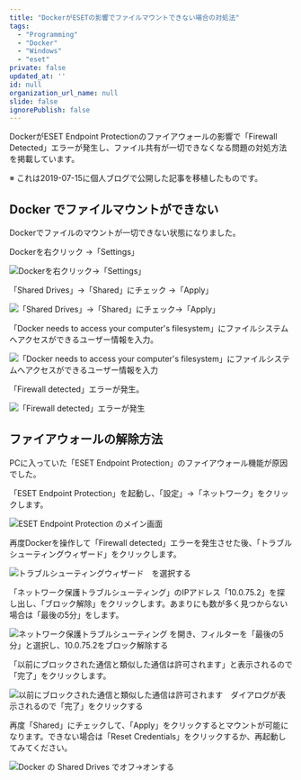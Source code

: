 ```yaml
---
title: "DockerがESETの影響でファイルマウントできない場合の対処法"
tags:
  - "Programming"
  - "Docker"
  - "Windows"
  - "eset"
private: false
updated_at: ''
id: null
organization_url_name: null
slide: false
ignorePublish: false
---
```


DockerがESET Endpoint Protectionのファイアウォールの影響で「Firewall Detected」エラーが発生し、ファイル共有が一切できなくなる問題の対処方法を掲載しています。

※ これは2019-07-15に個人ブログで公開した記事を移植したものです。

## Docker でファイルマウントができない

Dockerでファイルのマウントが一切できない状態になりました。

Dockerを右クリック →「Settings」

![Dockerを右クリック→「Settings」](https://qiita-image-store.s3.ap-northeast-1.amazonaws.com/0/684999/bfdb947a-9097-9f9e-311e-88d20f9bf492.png)

「Shared Drives」→「Shared」にチェック →「Apply」

![「Shared Drives」→「Shared」にチェック→「Apply」](https://qiita-image-store.s3.ap-northeast-1.amazonaws.com/0/684999/cfc45a70-6ba1-9d57-6ba6-4128936a85d3.png)

「Docker needs to access your computer's filesystem」にファイルシステムへアクセスができるユーザー情報を入力。

![「Docker needs to access your computer's filesystem」にファイルシステムへアクセスができるユーザー情報を入力](https://qiita-image-store.s3.ap-northeast-1.amazonaws.com/0/684999/ba76d1f2-1df4-8fe3-3eb6-587eb7a10fc3.png)

「Firewall detected」エラーが発生。

![「Firewall detected」エラーが発生](https://qiita-image-store.s3.ap-northeast-1.amazonaws.com/0/684999/e2fa131d-f1f9-ec63-777c-f1c68b60f968.png)

## ファイアウォールの解除方法

PCに入っていた「ESET Endpoint Protection」のファイアウォール機能が原因でした。

「ESET Endpoint Protection」を起動し、「設定」→「ネットワーク」をクリックします。

![ESET Endpoint Protection のメイン画面](https://qiita-image-store.s3.ap-northeast-1.amazonaws.com/0/684999/ded8bae3-f1e7-41e4-cb3f-e07d148413b1.png)

再度Dockerを操作して「Firewall detected」エラーを発生させた後、「トラブルシューティングウィザード」をクリックします。

![トラブルシューティングウィザード　を選択する](https://qiita-image-store.s3.ap-northeast-1.amazonaws.com/0/684999/a4b20cae-e662-cb67-1554-1fdf47115d1a.png)

「ネットワーク保護トラブルシューティング」のIPアドレス「10.0.75.2」を探し出し、「ブロック解除」をクリックします。あまりにも数が多く見つからない場合は「最後の5分」をします。

![ネットワーク保護トラブルシューティング を開き、フィルターを「最後の5分」と選択し、10.0.75.2をブロック解除する](https://qiita-image-store.s3.ap-northeast-1.amazonaws.com/0/684999/59ca6aed-b4c4-3a0c-1f05-ecac7c0d6aeb.png)

「以前にブロックされた通信と類似した通信は許可されます」と表示されるので「完了」をクリックします。

![以前にブロックされた通信と類似した通信は許可されます　ダイアログが表示されるので「完了」をクリックする](https://qiita-image-store.s3.ap-northeast-1.amazonaws.com/0/684999/919f5f7f-3c30-79e0-4f0a-360097972e4b.png)

再度「Shared」にチェックして、「Apply」をクリックするとマウントが可能になります。できない場合は「Reset Credentials」をクリックするか、再起動してみてください。

![Docker の Shared Drives でオフ→オンする](https://qiita-image-store.s3.ap-northeast-1.amazonaws.com/0/684999/7b0afa3f-8ca6-59b9-70f4-bf8e362cb337.png)
